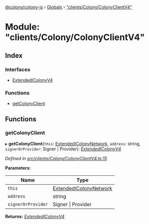 [@colony/colony-js](../README.md) › [Globals](../globals.md) › ["clients/Colony/ColonyClientV4"](_clients_colony_colonyclientv4_.md)

# Module: "clients/Colony/ColonyClientV4"

## Index

### Interfaces

* [ExtendedIColonyV4](../interfaces/_clients_colony_colonyclientv4_.extendedicolonyv4.md)

### Functions

* [getColonyClient](_clients_colony_colonyclientv4_.md#getcolonyclient)

## Functions

###  getColonyClient

▸ **getColonyClient**(`this`: [ExtendedIColonyNetwork](../interfaces/_clients_colonynetworkclient_.extendedicolonynetwork.md), `address`: string, `signerOrProvider`: Signer | Provider): *[ExtendedIColonyV4](../interfaces/_clients_colony_colonyclientv4_.extendedicolonyv4.md)*

*Defined in [src/clients/Colony/ColonyClientV4.ts:15](https://github.com/JoinColony/colonyJS/blob/2830301/src/clients/Colony/ColonyClientV4.ts#L15)*

**Parameters:**

Name | Type |
------ | ------ |
`this` | [ExtendedIColonyNetwork](../interfaces/_clients_colonynetworkclient_.extendedicolonynetwork.md) |
`address` | string |
`signerOrProvider` | Signer &#124; Provider |

**Returns:** *[ExtendedIColonyV4](../interfaces/_clients_colony_colonyclientv4_.extendedicolonyv4.md)*
